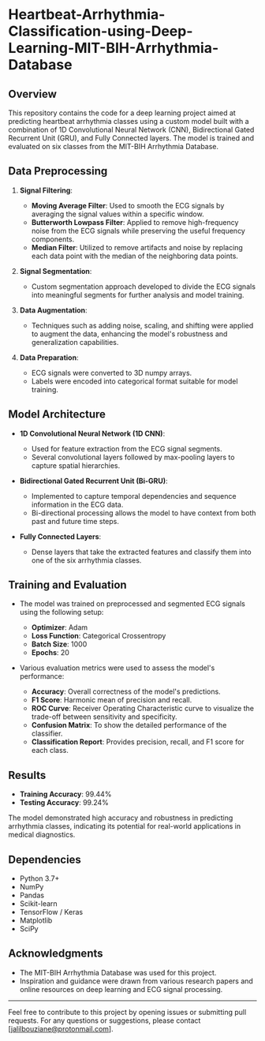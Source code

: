 # Heartbeat-Arrhythmia-Classification-using-Deep-Learning-MIT-BIH-Arrhythmia-Database

## Overview
This repository contains the code for a deep learning project aimed at predicting heartbeat arrhythmia classes using a custom model built with a combination of 1D Convolutional Neural Network (CNN), Bidirectional Gated Recurrent Unit (GRU), and Fully Connected layers. The model is trained and evaluated on six classes from the MIT-BIH Arrhythmia Database.


## Data Preprocessing
1. **Signal Filtering**:
   - **Moving Average Filter**: Used to smooth the ECG signals by averaging the signal values within a specific window.
   - **Butterworth Lowpass Filter**: Applied to remove high-frequency noise from the ECG signals while preserving the useful frequency components.
   - **Median Filter**: Utilized to remove artifacts and noise by replacing each data point with the median of the neighboring data points.

2. **Signal Segmentation**:
   - Custom segmentation approach developed to divide the ECG signals into meaningful segments for further analysis and model training.

3. **Data Augmentation**:
   - Techniques such as adding noise, scaling, and shifting were applied to augment the data, enhancing the model's robustness and generalization capabilities.

4. **Data Preparation**:
   - ECG signals were converted to 3D numpy arrays.
   - Labels were encoded into categorical format suitable for model training.

## Model Architecture
- **1D Convolutional Neural Network (1D CNN)**:
  - Used for feature extraction from the ECG signal segments.
  - Several convolutional layers followed by max-pooling layers to capture spatial hierarchies.
  
- **Bidirectional Gated Recurrent Unit (Bi-GRU)**:
  - Implemented to capture temporal dependencies and sequence information in the ECG data.
  - Bi-directional processing allows the model to have context from both past and future time steps.
  
- **Fully Connected Layers**:
  - Dense layers that take the extracted features and classify them into one of the six arrhythmia classes.

## Training and Evaluation
- The model was trained on preprocessed and segmented ECG signals using the following setup:
  - **Optimizer**: Adam
  - **Loss Function**: Categorical Crossentropy
  - **Batch Size**: 1000
  - **Epochs**: 20

- Various evaluation metrics were used to assess the model's performance:
  - **Accuracy**: Overall correctness of the model's predictions.
  - **F1 Score**: Harmonic mean of precision and recall.
  - **ROC Curve**: Receiver Operating Characteristic curve to visualize the trade-off between sensitivity and specificity.
  - **Confusion Matrix**: To show the detailed performance of the classifier.
  - **Classification Report**: Provides precision, recall, and F1 score for each class.

## Results
- **Training Accuracy**: 99.44%
- **Testing Accuracy**: 99.24%

The model demonstrated high accuracy and robustness in predicting arrhythmia classes, indicating its potential for real-world applications in medical diagnostics.

## Dependencies
- Python 3.7+
- NumPy
- Pandas
- Scikit-learn
- TensorFlow / Keras
- Matplotlib
- SciPy

## Acknowledgments
- The MIT-BIH Arrhythmia Database was used for this project.
- Inspiration and guidance were drawn from various research papers and online resources on deep learning and ECG signal processing.

---

Feel free to contribute to this project by opening issues or submitting pull requests. For any questions or suggestions, please contact [jalilbouziane@protonmail.com].
